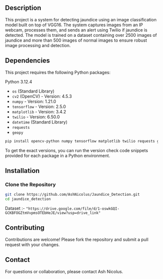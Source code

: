 ## Description
This project is a system for detecting jaundice using an image classification model built on top of VGG16. The system captures images from an IP webcam, processes them, and sends an alert using Twilio if jaundice is detected. The model is trained on a dataset containing over 2500 images of jaundice and more than 500 images of normal images to ensure robust image processing and detection.


## Dependencies
This project requires the following Python packages:

Python 3.12.4



- `os` (Standard Library)
- `cv2` (OpenCV) - Version: 4.5.3
- `numpy` - Version: 1.21.0
- `tensorflow` - Version: 2.5.0
- `matplotlib` - Version: 3.4.2
- `twilio` - Version: 6.50.0
- `datetime` (Standard Library)
- `requests` 
- `geopy`
```sh
pip install opencv-python numpy tensorflow matplotlib twilio requests geopy
```

To get the exact versions, you can run the version check code snippets provided for each package in a Python environment.


## Installation

### Clone the Repository
```sh
git clone https://github.com/AshNicolus/Jaundice_Detection.git
cd jaundice_detection
```

Dataset :-
 `"https://drive.google.com/file/d/1-oswkGQI-GCKBFOGZtmVvpmsOTEbHeJE/view?usp=drive_link"` 

## Contributing
Contributions are welcome! Please fork the repository and submit a pull request with your changes.

## Contact
For questions or collaboration, please contact Ash Nicolus.
